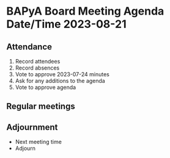 # BAPyA Board Meeting Agenda Date/Time 2023-08-21

## Attendance

1. Record attendees
2. Record absences
3. Vote to approve 2023-07-24 minutes
3. Ask for any additions to the agenda
4. Vote to approve agenda

## Regular meetings

## Adjournment

* Next meeting time
* Adjourn
